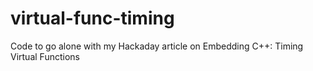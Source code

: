 # virtual-func-timing
Code to go alone with my Hackaday article on Embedding C++: Timing Virtual Functions
